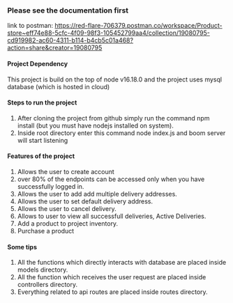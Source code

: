 
### Please see the documentation first

link to postman: https://red-flare-706379.postman.co/workspace/Product-store~eff74e88-5cfc-4f09-98f3-105452799aa4/collection/19080795-cd919982-ac60-4311-b114-b4cb5c01a468?action=share&creator=19080795

#### Project Dependency
This project is build on the top of node v16.18.0 and the project uses mysql database (which is hosted in cloud)

#### Steps to run the project
1) After cloning the project from github simply run the command npm install (but you must have nodejs installed on system).
2) Inside root directory enter this command node index.js and boom server will start listening

#### Features of the project
1) Allows the user to create account
2) over 80% of the endpoints can be accessed only when you have successfully logged in.
3) Allows the user to add add multiple delivery addresses.
4) Allows the user to set default delivery address.
5) Allows the user to cancel delivery.
6) Allows to user to view all successfull deliveries, Active Deliveries.
7) Add a product to project inventory.
8) Purchase a product

#### Some tips

1) All the functions which directly interacts with database are placed inside models directory.
2) All the function which receives the user request are placed inside controllers directory.
3) Everything related to api routes are placed inside routes directory.
